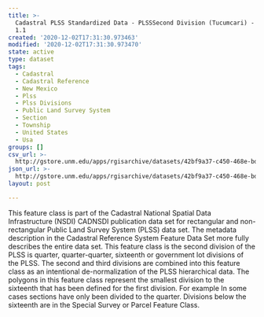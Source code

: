 ```yaml
---
title: >-
  Cadastral PLSS Standardized Data - PLSSSecond Division (Tucumcari) - Version
  1.1
created: '2020-12-02T17:31:30.973463'
modified: '2020-12-02T17:31:30.973470'
state: active
type: dataset
tags:
  - Cadastral
  - Cadastral Reference
  - New Mexico
  - Plss
  - Plss Divisions
  - Public Land Survey System
  - Section
  - Township
  - United States
  - Usa
groups: []
csv_url: >-
  http://gstore.unm.edu/apps/rgisarchive/datasets/42bf9a37-c450-468e-bdf7-7873b40486d8/PLSSSecond_Division_TUCUMCARI.derived.csv
json_url: >-
  http://gstore.unm.edu/apps/rgisarchive/datasets/42bf9a37-c450-468e-bdf7-7873b40486d8/PLSSSecond_Division_TUCUMCARI.derived.json
layout: post

---
```

 This feature class is part of the Cadastral National Spatial Data
                Infrastructure (NSDI) CADNSDI publication data set for rectangular and
                non-rectangular Public Land Survey System (PLSS) data set. The metadata description
                in the Cadastral Reference System Feature Data Set more fully describes the entire
                data set. This feature class is the second division of the PLSS is quarter,
                quarter-quarter, sixteenth or government lot divisions of the PLSS. The second and
                third divisions are combined into this feature class as an intentional
                de-normalization of the PLSS hierarchical data. The polygons in this feature class
                represent the smallest division to the sixteenth that has been defined for the first
                division. For example In some cases sections have only been divided to the quarter.
                Divisions below the sixteenth are in the Special Survey or Parcel Feature Class. 
